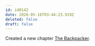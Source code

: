 ```yaml
---
id: id0142
date: 2020-05-16T03:44:23.919Z
deleted: false
draft: false
---
```


Created a new chapter [The Backpacker][1].

[1]: the-backpacker.html

